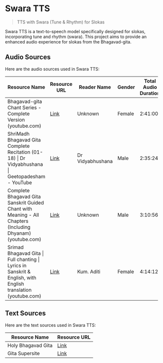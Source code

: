 # Swara TTS
> TTS with Swara (Tune & Rhythm) for Slokas

Swara TTS is a text-to-speech model specifically designed for slokas, incorporating tune and rhythm (swara). This project aims to provide an enhanced audio experience for slokas from the Bhagavad-gita.

## Audio Sources

Here are the audio sources used in Swara TTS:

|Resource Name                                                                                                          | Resource URL                                                                                                                                             | Reader Name       | Gender | Total Audio Duration |
| ------------------------------------------------------------------------------------------------------------- | -------------------------------------------------------------------------------------------------------------------------------------------------------------- | ----------------- | ------ | -------------------- |
| Bhagavad-gita Chant Series - Complete Version (youtube.com)                                                   | [Link](https://www.youtube.com/watch?v=E53GuZ8NFQw&ab_channel=BrajaBeats)                         | Unknown           | Female | 2:41:00              |
| ShriMadh Bhagavad Gita Complete Recitation (01-18) \| Dr Vidyabhushana \| Geetopadesham - YouTube             | [Link](https://www.youtube.com/watch?v=tZxnilHN8EE&ab_channel=GaanasampadaDevotional) | Dr Vidyabhushana  | Male   | 2:35:24              |
| Complete Bhagavad Gita Sanskrit Guided Chant with Meaning - All Chapters (Including Dhyanam) (youtube.com)    | [Link](https://www.youtube.com/watch?v=WITUOwi3EYk)                                                                     | Unknown           | Male   | 3:10:56              |
| Srimad Bhagavad Gita \| Full chanting \| Lyrics in Sanskrit & English, with English translation (youtube.com) | [Link](https://www.youtube.com/watch?v=C5UHgA9C3kw)                                                                     | Kum. Aditi        | Female | 4:14:12              |

## Text Sources

Here are the text sources used in Swara TTS:

| Resource Name     | Resource URL                                                                               |
| ----------------- | ------------------------------------------------------------------------------------------ |
| Holy Bhagavad Gita | [Link](https://www.holy-bhagavad-gita.org/)                 |
| Gita Supersite    | [Link](https://www.gitasupersite.iitk.ac.in/srimad) |
